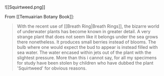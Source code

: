 ![[Squirtweed.png]]

From [[Temuairian Botany Book]]:
> With the recent use of [[Breath Ring|Breath Rings]], the bizarre world of underwater plants has become known in greater detail. A very strange plant that does not seem like it belongs under the sea grows there nonetheless.
> It produces small berries instead of blooms. The bulb where one would expect the bud to appear is instead filled with sea water. The water encased within jets out of the plant with the slightest pressure.
> More than this i cannot say, for all my specimens for study have been stolen by children who have dubbed the plant 'Squirtweed' for obvious reasons.